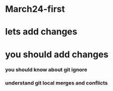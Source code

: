 # March24-first
# lets add changes

# you should add changes

### you should know about git ignore
### understand git local merges and conflicts
